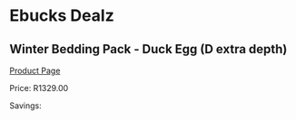 
# Ebucks Dealz
## Winter Bedding Pack - Duck Egg (D extra depth)
[Product Page](https://www.ebucks.com/web/shop/productSelected.do?prodId=1196320347&catId=704984344)

Price: R1329.00

Savings: 


	